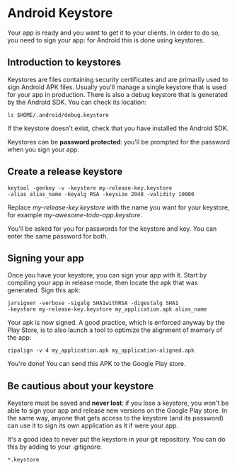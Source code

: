 # Android Keystore

Your app is ready and you want to get it to your clients. In order to do so, you need to sign your app: for Android this is done using keystores.

## Introduction to keystores

Keystores are files containing security certificates and are primarily used to
sign Android APK files. Usually you'll manage a single keystore that is used for
your app in production. There is also a debug keystore that is generated by the
Android SDK. You can check its location:

```shell
ls $HOME/.android/debug.keystore
```

If the keystore doesn't exist, check that you have installed the Android SDK.

Keystores can be **password protected**: you'll be prompted for the password when you sign your app.

## Create a release keystore

```shell
keytool -genkey -v -keystore my-release-key.keystore
-alias alias_name -keyalg RSA -keysize 2048 -validity 10000
```

Replace *my-release-key.keystore* with the name you want for your keystore, for example *my-awesome-todo-app.keystore*.

You'll be asked for you for passwords for the keystore and key. You can enter
the same password for both.

## Signing your app

Once you have your keystore, you can sign your app with it. Start by compiling
your app in release mode, then locate the apk that was generated.
Sign this apk:

```shell
jarsigner -verbose -sigalg SHA1withRSA -digestalg SHA1
-keystore my-release-key.keystore my_application.apk alias_name
```

Your apk is now signed. A good practice, which is enforced anyway by the Play Store, is to also launch a tool to optimize the alignment of memory of the app:

```shell
zipalign -v 4 my_application.apk my_application-aligned.apk
```

You're done! You can send this APK to the Google Play store.

## Be cautious about your keystore

Keystore must be saved and **never lost**: if you lose a keystore, you won't be able
to sign your app and release new versions on the Google Play store. In the same
way, anyone that gets access to the keystore (and its password) can use it to sign
its own application as it if were your app.

It's a good idea to never put the keystore in your git repository. You can do this by adding to your .gitignore:

```
*.keystore
```

